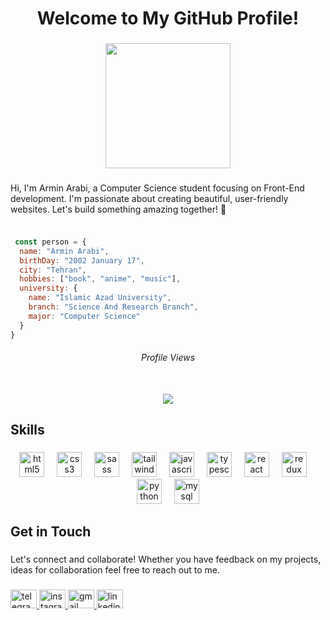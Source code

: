 <h1 align="center">Welcome to My GitHub Profile!</h1>

###

<div align="center">
  <img height="200" src="https://i.pinimg.com/originals/c2/93/88/c29388dc5b95279fb6c70441fc9d59e6.gif"  />
</div>

###

<p align="left">Hi, I'm Armin Arabi, a Computer Science student focusing on Front-End development. I'm passionate about creating beautiful, user-friendly websites. Let's build something amazing together! 🚀</p>

###

```javascript

 const person = {
  name: "Armin Arabi",
  birthDay: "2002 January 17",
  city: "Tehran",
  hobbies: ["book", "anime", "music"],
  university: {
    name: "Islamic Azad University",
    branch: "Science And Research Branch",
    major: "Computer Science"
  }
}

```

<h6 align="center">Profile Views</h6>

###

<br clear="both">

<div align="center">
  <img src="https://profile-counter.glitch.me/arminsts/count.svg?"  />
</div>

###

<h2 align="left">Skills</h2>

###

<div align="center">
  <img src="https://skillicons.dev/icons?i=html" height="40" alt="html5 logo"  />
  <img width="12" />
  <img src="https://skillicons.dev/icons?i=css" height="40" alt="css3 logo"  />
  <img width="12" />
  <img src="https://skillicons.dev/icons?i=sass" height="40" alt="sass logo"  />
  <img width="12" />
  <img src="https://skillicons.dev/icons?i=tailwind" height="40" alt="tailwindcss logo"  />
  <img width="12" />
  <img src="https://cdn.jsdelivr.net/gh/devicons/devicon/icons/javascript/javascript-original.svg" height="40" alt="javascript logo"  />
  <img width="12" />
  <img src="https://cdn.jsdelivr.net/gh/devicons/devicon/icons/typescript/typescript-original.svg" height="40" alt="typescript logo"  />
  <img width="12" />
  <img src="https://cdn.jsdelivr.net/gh/devicons/devicon/icons/react/react-original.svg" height="40" alt="react logo"  />
  <img width="12" />
  <img src="https://skillicons.dev/icons?i=redux" height="40" alt="redux logo"  />
  <img width="12" />
  <img src="https://skillicons.dev/icons?i=py" height="40" alt="python logo"  />
  <img width="12" />
  <img src="https://skillicons.dev/icons?i=mysql" height="40" alt="mysql logo"  />
</div>

###

<div align="left">
</div>

###

<h2 align="left">Get in Touch</h2>

###

<p align="left">Let's connect and collaborate! Whether you have feedback on my projects, ideas for collaboration feel free to reach out to me.</p>

###

<div align="left">
  <a href="https://t.me/arminsts" target="_blank">
    <img src="https://raw.githubusercontent.com/maurodesouza/profile-readme-generator/master/src/assets/icons/social/telegram/default.svg" width="42" height="30" alt="telegram logo"  />
  </a>
  <a href="https://instagram.com/arminsts" target="_blank">
    <img src="https://raw.githubusercontent.com/maurodesouza/profile-readme-generator/master/src/assets/icons/social/instagram/default.svg" width="42" height="30" alt="instagram logo"  />
  </a>
  <a href="mailto:arminwhocode@gmail.com" target="_blank">
    <img src="https://raw.githubusercontent.com/maurodesouza/profile-readme-generator/master/src/assets/icons/social/gmail/default.svg" width="42" height="30" alt="gmail logo"  />
  </a>
  <a href="https://www.linkedin.com/in/arminsts" target="_blank">
    <img src="https://raw.githubusercontent.com/maurodesouza/profile-readme-generator/master/src/assets/icons/social/linkedin/default.svg" width="42" height="30" alt="linkedin logo"  />
  </a>
</div>

###
